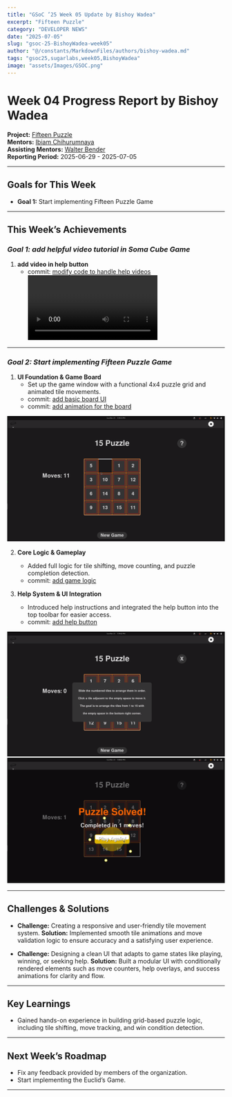 ```yaml
---
title: "GSoC ’25 Week 05 Update by Bishoy Wadea"
excerpt: "Fifteen Puzzle"
category: "DEVELOPER NEWS"
date: "2025-07-05"
slug: "gsoc-25-BishoyWadea-week05"
author: "@/constants/MarkdownFiles/authors/bishoy-wadea.md"
tags: "gsoc25,sugarlabs,week05,BishoyWadea"
image: "assets/Images/GSOC.png"
---
```


<!-- markdownlint-disable -->

# Week 04 Progress Report by Bishoy Wadea

**Project:** [Fifteen Puzzle](https://github.com/Bishoywadea/FifteenPuzzle)  
**Mentors:** [Ibiam Chihurumnaya](https://github.com/chimosky)  
**Assisting Mentors:** [Walter Bender](https://github.com/walterbender/)  
**Reporting Period:** 2025-06-29 - 2025-07-05 

---

## Goals for This Week

- **Goal 1:** Start implementing Fifteen Puzzle Game
---

## This Week’s Achievements

### *Goal 1: add helpful video tutorial in Soma Cube Game*

1. **add video in help button**  
   - commit: [modify code to handle help videos](https://github.com/Bishoywadea/Soma-Cube/commit/63a7daaa8009f5f54791cdf9081e765846135f70)
![illistration tutorial video](https://github.com/Bishoywadea/Soma-Cube/blob/main/help.mp4)
---

### *Goal 2: Start implementing Fifteen Puzzle Game*
1. **UI Foundation & Game Board**
    - Set up the game window with a functional 4x4 puzzle grid and animated tile movements.
    - commit: [add basic board UI](https://github.com/Bishoywadea/FifteenPuzzle/commit/ee2a8ec0a87949a93f0093b558de5d760ef66d59)
    - commit: [add animation for the board](https://github.com/Bishoywadea/FifteenPuzzle/commit/a09f407451cb0772eff80d605509854d76522d17)

![image for board UI](https://github.com/Bishoywadea/FifteenPuzzle/blob/main/screenshots/en/01.png?raw=true)

2. **Core Logic & Gameplay**
    - Added full logic for tile shifting, move counting, and puzzle completion detection.
    - commit: [add game logic](https://github.com/Bishoywadea/FifteenPuzzle/commit/28d835400fb80c32d0eebba7c08f83fcfe9f9c63)

3. **Help System & UI Integration**
    - Introduced help instructions and integrated the help button into the top toolbar for easier access.
    - commit: [add help button](https://github.com/Bishoywadea/FifteenPuzzle/commit/494f212f83e469fe2f3c24dd54e398c903a77dcc)

![image for help panel](https://github.com/Bishoywadea/FifteenPuzzle/blob/main/screenshots/en/02.png?raw=true)
![image for success animation](https://github.com/Bishoywadea/FifteenPuzzle/blob/main/screenshots/en/03.png?raw=true)


---

## Challenges & Solutions

- **Challenge:** Creating a responsive and user-friendly tile movement system. 
  **Solution:** Implemented smooth tile animations and move validation logic to ensure accuracy and a satisfying user experience.

- **Challenge:** Designing a clean UI that adapts to game states like playing, winning, or seeking help.
  **Solution:** Built a modular UI with conditionally rendered elements such as move counters, help overlays, and success animations for clarity and flow.
---

## Key Learnings

- Gained hands-on experience in building grid-based puzzle logic, including tile shifting, move tracking, and win condition detection.

---

## Next Week’s Roadmap

- Fix any feedback provided by members of the organization.  
- Start implementing the Euclid’s Game.
---
